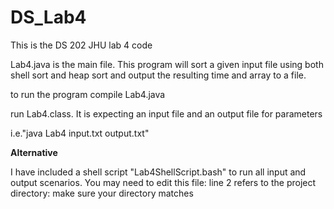 # DS_Lab4
This is the DS 202 JHU lab 4 code

Lab4.java is the main file. This program will sort a given input file using both
shell sort and heap sort and output the resulting time and array to a file.

to run the program compile Lab4.java

run Lab4.class. It is expecting an input file and an output file for parameters

i.e."java Lab4 input.txt output.txt"


**Alternative**

I have included a shell script "Lab4ShellScript.bash"
to run all input and output scenarios. You may need to edit this file: 
line 2 refers to the project directory: make sure your directory matches
